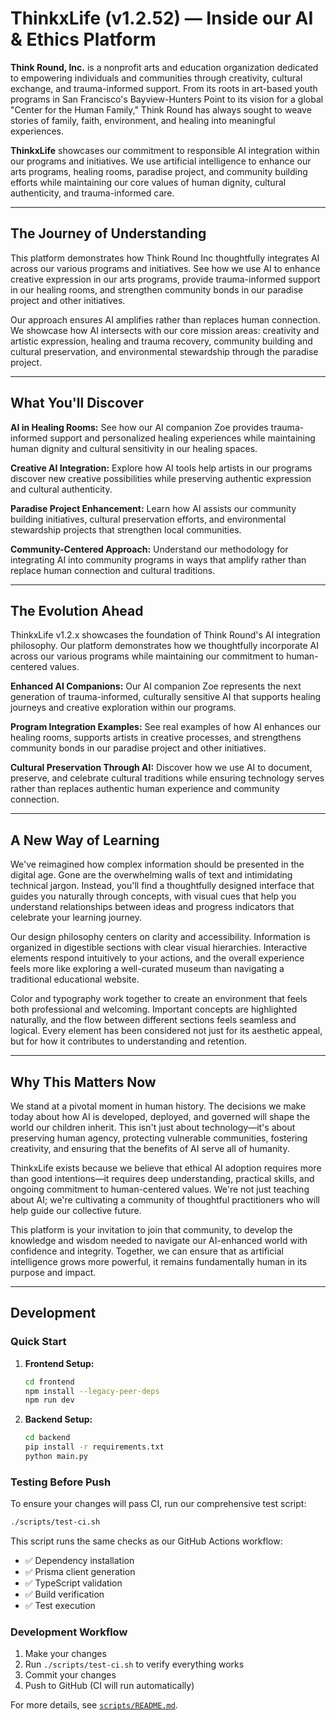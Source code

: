 # ThinkxLife (v1.2.52) — Inside our AI & Ethics Platform

**Think Round, Inc.** is a nonprofit arts and education organization dedicated to empowering individuals and communities through creativity, cultural exchange, and trauma-informed support. From its roots in art-based youth programs in San Francisco's Bayview-Hunters Point to its vision for a global "Center for the Human Family," Think Round has always sought to weave stories of family, faith, environment, and healing into meaningful experiences.

**ThinkxLife** showcases our commitment to responsible AI integration within our programs and initiatives. We use artificial intelligence to enhance our arts programs, healing rooms, paradise project, and community building efforts while maintaining our core values of human dignity, cultural authenticity, and trauma-informed care.

---

## The Journey of Understanding

This platform demonstrates how Think Round Inc thoughtfully integrates AI across our various programs and initiatives. See how we use AI to enhance creative expression in our arts programs, provide trauma-informed support in our healing rooms, and strengthen community bonds in our paradise project and other initiatives.

Our approach ensures AI amplifies rather than replaces human connection. We showcase how AI intersects with our core mission areas: creativity and artistic expression, healing and trauma recovery, community building and cultural preservation, and environmental stewardship through the paradise project.

---

## What You'll Discover

**AI in Healing Rooms:** See how our AI companion Zoe provides trauma-informed support and personalized healing experiences while maintaining human dignity and cultural sensitivity in our healing spaces.

**Creative AI Integration:** Explore how AI tools help artists in our programs discover new creative possibilities while preserving authentic expression and cultural authenticity.

**Paradise Project Enhancement:** Learn how AI assists our community building initiatives, cultural preservation efforts, and environmental stewardship projects that strengthen local communities.

**Community-Centered Approach:** Understand our methodology for integrating AI into community programs in ways that amplify rather than replace human connection and cultural traditions.

---

## The Evolution Ahead

ThinkxLife v1.2.x showcases the foundation of Think Round's AI integration philosophy. Our platform demonstrates how we thoughtfully incorporate AI across our various programs while maintaining our commitment to human-centered values.

**Enhanced AI Companions:** Our AI companion Zoe represents the next generation of trauma-informed, culturally sensitive AI that supports healing journeys and creative exploration within our programs.

**Program Integration Examples:** See real examples of how AI enhances our healing rooms, supports artists in creative processes, and strengthens community bonds in our paradise project and other initiatives.

**Cultural Preservation Through AI:** Discover how we use AI to document, preserve, and celebrate cultural traditions while ensuring technology serves rather than replaces authentic human experience and community connection.

---

## A New Way of Learning

We've reimagined how complex information should be presented in the digital age. Gone are the overwhelming walls of text and intimidating technical jargon. Instead, you'll find a thoughtfully designed interface that guides you naturally through concepts, with visual cues that help you understand relationships between ideas and progress indicators that celebrate your learning journey.

Our design philosophy centers on clarity and accessibility. Information is organized in digestible sections with clear visual hierarchies. Interactive elements respond intuitively to your actions, and the overall experience feels more like exploring a well-curated museum than navigating a traditional educational website.

Color and typography work together to create an environment that feels both professional and welcoming. Important concepts are highlighted naturally, and the flow between different sections feels seamless and logical. Every element has been considered not just for its aesthetic appeal, but for how it contributes to understanding and retention.

---

## Why This Matters Now

We stand at a pivotal moment in human history. The decisions we make today about how AI is developed, deployed, and governed will shape the world our children inherit. This isn't just about technology—it's about preserving human agency, protecting vulnerable communities, fostering creativity, and ensuring that the benefits of AI serve all of humanity.

ThinkxLife exists because we believe that ethical AI adoption requires more than good intentions—it requires deep understanding, practical skills, and ongoing commitment to human-centered values. We're not just teaching about AI; we're cultivating a community of thoughtful practitioners who will help guide our collective future.

This platform is your invitation to join that community, to develop the knowledge and wisdom needed to navigate our AI-enhanced world with confidence and integrity. Together, we can ensure that as artificial intelligence grows more powerful, it remains fundamentally human in its purpose and impact.

---

## Development

### Quick Start

1. **Frontend Setup:**
   ```bash
   cd frontend
   npm install --legacy-peer-deps
   npm run dev
   ```

2. **Backend Setup:**
   ```bash
   cd backend
   pip install -r requirements.txt
   python main.py
   ```

### Testing Before Push

To ensure your changes will pass CI, run our comprehensive test script:

```bash
./scripts/test-ci.sh
```

This script runs the same checks as our GitHub Actions workflow:
- ✅ Dependency installation
- ✅ Prisma client generation
- ✅ TypeScript validation
- ✅ Build verification
- ✅ Test execution

### Development Workflow

1. Make your changes
2. Run `./scripts/test-ci.sh` to verify everything works
3. Commit your changes
4. Push to GitHub (CI will run automatically)

For more details, see [`scripts/README.md`](scripts/README.md).
